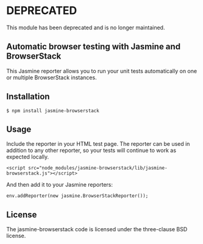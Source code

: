 # DEPRECATED

This module has been deprecated and is no longer maintained.

## Automatic browser testing with Jasmine and BrowserStack

This Jasmine reporter allows you to run your unit tests automatically on one or multiple BrowserStack instances.

## Installation

    $ npm install jasmine-browserstack

## Usage

Include the reporter in your HTML test page. The reporter can be used in addition to any other reporter, so your tests will continue to work as expected locally.

    <script src="node_modules/jasmine-browserstack/lib/jasmine-browserstack.js"></script>

And then add it to your Jasmine reporters:

    env.addReporter(new jasmine.BrowserStackReporter());

## License

The jasmine-browserstack code is licensed under the three-clause BSD license.
